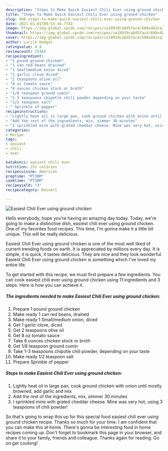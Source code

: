 ```yaml
---
description: "Steps to Make Quick Easiest Chili Ever using ground chicken"
title: "Steps to Make Quick Easiest Chili Ever using ground chicken"
slug: 608-steps-to-make-quick-easiest-chili-ever-using-ground-chicken
date: 2021-01-01T08:53:34.774Z
image: https://img-global.cpcdn.com/recipes/ce28919ca8d5fac4/680x482cq70/easiest-chili-ever-using-ground-chicken-recipe-main-photo.jpg
thumbnail: https://img-global.cpcdn.com/recipes/ce28919ca8d5fac4/680x482cq70/easiest-chili-ever-using-ground-chicken-recipe-main-photo.jpg
cover: https://img-global.cpcdn.com/recipes/ce28919ca8d5fac4/680x482cq70/easiest-chili-ever-using-ground-chicken-recipe-main-photo.jpg
author: Lucile Hodges
ratingvalue: 4.9
reviewcount: 15464
recipeingredient:
- "1 pound ground chicken"
- "1 can red beans drained"
- "1 Smallmedium onion diced"
- "1 garlic clove diced"
- "2 teaspoons olive oil"
- "8 oz tomato sauce"
- "6 ounces chicken stock or broth"
- "1/8 teaspoon ground cumin"
- "1-3 teaspoons chipotle chili powder depending on your taste"
- "1/2 teaspoon salt"
- " Sprinkle of pepper"
recipeinstructions:
- "Lightly heat oil in large pan, cook ground chicken with onion until mostly browned, add garlic and mix"
- "Add the rest of the ingredients, mix, simmer 30 minutes"
- "I sprinkled mine with grated cheddar cheese. Mine was very hot, using 3 teaspoons of chili powder!"
categories:
- Recipe
tags:
- easiest
- chili
- ever

katakunci: easiest chili ever 
nutrition: 251 calories
recipecuisine: American
preptime: "PT30M"
cooktime: "PT30M"
recipeyield: "3"
recipecategory: Dessert

---
```



![Easiest Chili Ever using ground chicken](https://img-global.cpcdn.com/recipes/ce28919ca8d5fac4/680x482cq70/easiest-chili-ever-using-ground-chicken-recipe-main-photo.jpg)

Hello everybody, hope you're having an amazing day today. Today, we're going to make a distinctive dish, easiest chili ever using ground chicken. One of my favorites food recipes. This time, I'm gonna make it a little bit unique. This will be really delicious.

Easiest Chili Ever using ground chicken is one of the most well liked of current trending foods on earth. It is appreciated by millions every day. It is simple, it is quick, it tastes delicious. They are nice and they look wonderful. Easiest Chili Ever using ground chicken is something which I've loved my entire life.




To get started with this recipe, we must first prepare a few ingredients. You can cook easiest chili ever using ground chicken using 11 ingredients and 3 steps. Here is how you can achieve it.

<!--inarticleads1-->

##### The ingredients needed to make Easiest Chili Ever using ground chicken:

1. Prepare 1 pound ground chicken
1. Make ready 1 can red beans, drained
1. Make ready 1 Small/medium onion, diced
1. Get 1 garlic clove, diced
1. Get 2 teaspoons olive oil
1. Get 8 oz tomato sauce
1. Take 6 ounces chicken stock or broth
1. Get 1/8 teaspoon ground cumin
1. Take 1-3 teaspoons chipotle chili powder, depending on your taste
1. Make ready 1/2 teaspoon salt
1. Prepare  Sprinkle of pepper




<!--inarticleads2-->

##### Steps to make Easiest Chili Ever using ground chicken:

1. Lightly heat oil in large pan, cook ground chicken with onion until mostly browned, add garlic and mix
1. Add the rest of the ingredients, mix, simmer 30 minutes
1. I sprinkled mine with grated cheddar cheese. Mine was very hot, using 3 teaspoons of chili powder!




So that's going to wrap this up for this special food easiest chili ever using ground chicken recipe. Thanks so much for your time. I am confident that you can make this at home. There's gonna be interesting food in home recipes coming up. Don't forget to bookmark this page in your browser, and share it to your family, friends and colleague. Thanks again for reading. Go on get cooking!
